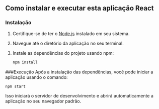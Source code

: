 ## Como instalar e executar esta aplicação React

### Instalação

1. Certifique-se de ter o [Node.js](https://nodejs.org/) instalado em seu sistema.
2. Navegue até o diretório da aplicação no seu terminal.
3. Instale as dependências do projeto usando npm:

   ```bash
   npm install


   ```

###Execução
Após a instalação das dependências, você pode iniciar a aplicação usando o comando:

```bash
npm start

```

Isso iniciará o servidor de desenvolvimento e abrirá automaticamente a aplicação no seu navegador padrão.
